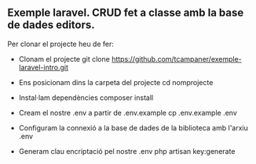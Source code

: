 ## Exemple laravel. CRUD fet a classe amb la base de dades editors.

Per clonar el projecte heu de fer:

- Clonam el projecte
    git clone https://github.com/tcampaner/exemple-laravel-intro.git

- Ens posicionam dins la carpeta del projecte
    cd nomprojecte

- Instal·lam dependències
    composer install

- Cream el nostre .env a partir de .env.example
    cp .env.example .env

- Configuram la connexió a la base de dades de la biblioteca amb l'arxiu .env

- Generam clau encriptació pel nostre .env
    php artisan key:generate